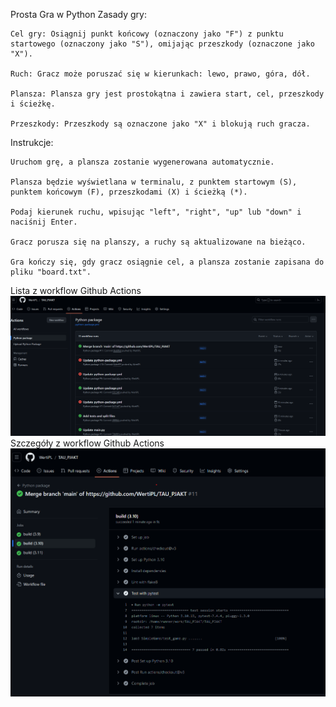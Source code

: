 Prosta Gra w Python
Zasady gry:

    Cel gry: Osiągnij punkt końcowy (oznaczony jako "F") z punktu startowego (oznaczony jako "S"), omijając przeszkody (oznaczone jako "X").

    Ruch: Gracz może poruszać się w kierunkach: lewo, prawo, góra, dół.

    Plansza: Plansza gry jest prostokątna i zawiera start, cel, przeszkody i ścieżkę.

    Przeszkody: Przeszkody są oznaczone jako "X" i blokują ruch gracza.

Instrukcje:

    Uruchom grę, a plansza zostanie wygenerowana automatycznie.

    Plansza będzie wyświetlana w terminalu, z punktem startowym (S), punktem końcowym (F), przeszkodami (X) i ścieżką (*).

    Podaj kierunek ruchu, wpisując "left", "right", "up" lub "down" i naciśnij Enter.

    Gracz porusza się na planszy, a ruchy są aktualizowane na bieżąco.

    Gra kończy się, gdy gracz osiągnie cel, a plansza zostanie zapisana do pliku "board.txt".

Lista z workflow Github Actions
![Lista z workflow Github Actions](Screenshot/Python-workflow.png)
Szczegóły z workflow Github Actions
![Lista z workflow Github Actions](Screenshot/Python-workflow-test-details.png)

